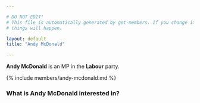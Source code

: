 ```yaml
---

# DO NOT EDIT!
# This file is automatically generated by get-members. If you change it, bad
# things will happen.

layout: default
title: "Andy McDonald"

---
```


**Andy McDonald** is an MP in the **Labour** party.

{% include members/andy-mcdonald.md %}

### What is Andy McDonald interested in?


